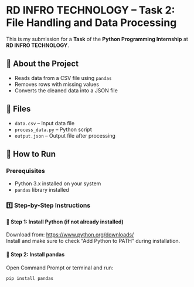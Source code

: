 # RD INFRO TECHNOLOGY – Task 2: File Handling and Data Processing

This is my submission for a **Task** of the **Python Programming Internship** at **RD INFRO TECHNOLOGY**.

## 📌 About the Project
- Reads data from a CSV file using `pandas`
- Removes rows with missing values
- Converts the cleaned data into a JSON file 

## 📂 Files
- `data.csv` – Input data file  
- `process_data.py` – Python script  
- `output.json` – Output file after processing  

## 🚀 How to Run

### Prerequisites
- Python 3.x installed on your system
- `pandas` library installed

### 1️⃣ Step-by-Step Instructions

#### 🔹 Step 1: Install Python (if not already installed)
Download from: https://www.python.org/downloads/  
Install and make sure to check “Add Python to PATH” during installation.

#### 🔹 Step 2: Install pandas
Open Command Prompt or terminal and run:
```bash
pip install pandas
